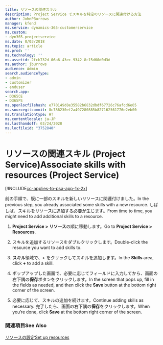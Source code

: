 ```yaml
---
title: リソースの関連スキル
description: Project Service でスキルを特定のリソースに関連付ける方法
author: JohnPBurrows
manager: kfend
ms.service: dynamics-365-customerservice
ms.custom:
- dyn365-projectservice
ms.date: 8/03/2018
ms.topic: article
ms.prod: ''
ms.technology: ''
ms.assetid: 2fcb732d-06a6-43ec-9342-8c15d60d0d3d
ms.author: jburrows
audience: Admin
search.audienceType:
- admin
- customizer
- enduser
search.app:
- D365CE
- D365PS
ms.openlocfilehash: e770149d8e35582b6832dbdf67726c76afcd6e05
ms.sourcegitcommit: 8c786230ef2a497280885b827162561776e2eb00
ms.translationtype: HT
ms.contentlocale: ja-JP
ms.lasthandoff: 03/24/2020
ms.locfileid: "3752840"
---
```

# <a name="associate-skills-with-resources-project-service"></a><span data-ttu-id="25290-103">リソースの関連スキル (Project Service)</span><span class="sxs-lookup"><span data-stu-id="25290-103">Associate skills with resources (Project Service)</span></span>

[!INCLUDE[cc-applies-to-psa-app-1x-2x](../includes/cc-applies-to-psa-app-1x-2x.md)]

<span data-ttu-id="25290-104">前の手順で、既に一部のスキルを新しいリソースに関連付けました。</span><span class="sxs-lookup"><span data-stu-id="25290-104">In the previous step, you already associated some skills with  a new resource.</span></span> <span data-ttu-id="25290-105">しばしば、スキルをリソースに追加する必要が生じます。</span><span class="sxs-lookup"><span data-stu-id="25290-105">From time to time, you might need to add additional skills to a resource.</span></span>  
  
1.  <span data-ttu-id="25290-106">**Project Service > リソース**の順に移動します。</span><span class="sxs-lookup"><span data-stu-id="25290-106">Go to **Project Service > Resources**.</span></span>  
  
2.  <span data-ttu-id="25290-107">スキルを追加するリソースをダブルクリックします。</span><span class="sxs-lookup"><span data-stu-id="25290-107">Double-click the resource you want to add skills to.</span></span>  
  
3.  <span data-ttu-id="25290-108">**スキル**領域で、**+** をクリックしてスキルを追加します。</span><span class="sxs-lookup"><span data-stu-id="25290-108">In the **Skills** area, click **+** to add a skill.</span></span>  
  
4.  <span data-ttu-id="25290-109">ポップアップした画面で、必要に応じてフィールドに入力してから、画面の右下隅の**保存**ボタンをクリックします。</span><span class="sxs-lookup"><span data-stu-id="25290-109">In the screen that pops up, fill in the fields as needed, and then click the **Save** button at the bottom right corner of the screen.</span></span>  
  
5.  <span data-ttu-id="25290-110">必要に応じて、スキルの追加を続けます。</span><span class="sxs-lookup"><span data-stu-id="25290-110">Continue adding skills as necessary.</span></span> <span data-ttu-id="25290-111">完了したら、画面の右下隅の**保存**をクリックします。</span><span class="sxs-lookup"><span data-stu-id="25290-111">When you’re done, click **Save** at the bottom right corner of the screen.</span></span>  
  
### <a name="see-also"></a><span data-ttu-id="25290-112">関連項目</span><span class="sxs-lookup"><span data-stu-id="25290-112">See Also</span></span>  
 [<span data-ttu-id="25290-113">リソースの設定</span><span class="sxs-lookup"><span data-stu-id="25290-113">Set up resources</span></span>](../project-service/set-up-resources.md)
